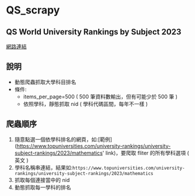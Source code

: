 # QS_scrapy
 
## QS World University Rankings by Subject 2023
[網路連結](https://www.topuniversities.com/subject-rankings/2023?qs_qp=topnav "link")

## 說明
 - 動態爬蟲抓取大學科目排名
 - 條件:
   *  items_per_page=500 ( 500 筆資料數輸出，但有可能少於 500 筆 )
   *  依照學科，靜態抓取 nid  ( 學科代碼區間，每年不一樣 )

## 爬蟲順序
 1. 隨意點選一個依學科排名的網頁，如:[範例] (https://www.topuniversities.com/university-rankings/university-subject-rankings/2023/mathematics' link)，要爬取 fliter 的所有學科選項 ( 英文 )
 2. 學科名稱串連結，結果如:`https://www.topuniversities.com/university-rankings/university-subject-rankings/2023/mathematics`
 3. 抓取每個連接當中的 nid
 4. 動態抓取每一學科的排名 

    

